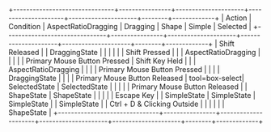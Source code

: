 +-------------------------------+----------------+---------------------+---------------------+---------------------+--------+-------------+
|            Action             |   Condition    | AspectRatioDragging |      Dragging       |        Shape        | Simple |  Selected   |
+-------------------------------+----------------+---------------------+---------------------+---------------------+--------+-------------+
| Shift Released                |                | DraggingState       |                     |                     |        |             |
| Shift Pressed                 |                |                     | AspectRatioDragging |                     |        |             |
| Primary Mouse Button Pressed  | Shift Key Held |                     |                     | AspectRatioDragging |        |             |
| Primary Mouse Button Pressed  |                |                     |                     | DraggingState       |        |             |
| Primary Mouse Button Released | tool=box-select| SelectedState       | SelectedState       |                     |        |             |
| Primary Mouse Button Released |                | ShapeState          | ShapeState          |                     |        |             |
| Escape Key                    |                | SimpleState         | SimpleState         | SimpleState         |        | SimpleState |
| Ctrl + D & Clicking Outside   |                |                     |                     |                     |        | ShapeState  |
+-------------------------------+----------------+---------------------+---------------------+---------------------+--------+-------------+
